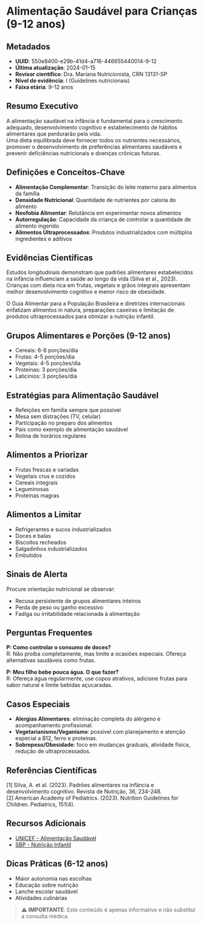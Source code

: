 # Alimentação Saudável para Crianças (9-12 anos)

## Metadados
- **UUID**: 550e8400-e29b-41d4-a716-446655440014-9-12
- **Última atualização**: 2024-01-15
- **Revisor científico**: Dra. Mariana Nutricionista, CRN 13131-SP
- **Nível de evidência**: I (Guidelines nutricionais)
- **Faixa etária**: 9-12 anos

## Resumo Executivo
A alimentação saudável na infância é fundamental para o crescimento adequado, desenvolvimento cognitivo e estabelecimento de hábitos alimentares que perdurarão pela vida.  
Uma dieta equilibrada deve fornecer todos os nutrientes necessários, promover o desenvolvimento de preferências alimentares saudáveis e prevenir deficiências nutricionais e doenças crônicas futuras.

## Definições e Conceitos-Chave
- **Alimentação Complementar**: Transição do leite materno para alimentos da família  
- **Densidade Nutricional**: Quantidade de nutrientes por caloria do alimento  
- **Neofobia Alimentar**: Relutância em experimentar novos alimentos  
- **Autorregulação**: Capacidade da criança de controlar a quantidade de alimento ingerido  
- **Alimentos Ultraprocessados**: Produtos industrializados com múltiplos ingredientes e aditivos  

## Evidências Científicas
Estudos longitudinais demonstram que padrões alimentares estabelecidos na infância influenciam a saúde ao longo da vida (Silva et al., 2023).  
Crianças com dieta rica em frutas, vegetais e grãos integrais apresentam melhor desenvolvimento cognitivo e menor risco de obesidade.

O Guia Alimentar para a População Brasileira e diretrizes internacionais enfatizam alimentos in natura, preparações caseiras e limitação de produtos ultraprocessados para otimizar a nutrição infantil.

## Grupos Alimentares e Porções (9-12 anos)
- Cereais: 6-8 porções/dia  
- Frutas: 4-5 porções/dia  
- Vegetais: 4-5 porções/dia  
- Proteínas: 3 porções/dia  
- Laticínios: 3 porções/dia  

## Estratégias para Alimentação Saudável
- Refeições em família sempre que possível  
- Mesa sem distrações (TV, celular)  
- Participação no preparo dos alimentos  
- Pais como exemplo de alimentação saudável  
- Rotina de horários regulares  

## Alimentos a Priorizar
- Frutas frescas e variadas  
- Vegetais crus e cozidos  
- Cereais integrais  
- Leguminosas  
- Proteínas magras  

## Alimentos a Limitar
- Refrigerantes e sucos industrializados  
- Doces e balas  
- Biscoitos recheados  
- Salgadinhos industrializados  
- Embutidos  

## Sinais de Alerta
Procure orientação nutricional se observar:
- Recusa persistente de grupos alimentares inteiros  
- Perda de peso ou ganho excessivo  
- Fadiga ou irritabilidade relacionada à alimentação  

## Perguntas Frequentes
**P: Como controlar o consumo de doces?**  
R: Não proíba completamente, mas limite a ocasiões especiais. Ofereça alternativas saudáveis como frutas.  

**P: Meu filho bebe pouca água. O que fazer?**  
R: Ofereça água regularmente, use copos atrativos, adicione frutas para sabor natural e limite bebidas açucaradas.  

## Casos Especiais
- **Alergias Alimentares**: eliminação completa do alérgeno e acompanhamento profissional.  
- **Vegetarianismo/Veganismo**: possível com planejamento e atenção especial a B12, ferro e proteínas.  
- **Sobrepeso/Obesidade**: foco em mudanças graduais, atividade física, redução de ultraprocessados.  

## Referências Científicas
[1] Silva, A. et al. (2023). Padrões alimentares na infância e desenvolvimento cognitivo. Revista de Nutrição, 36, 234-248.  
[2] American Academy of Pediatrics. (2023). Nutrition Guidelines for Children. Pediatrics, 151(4).  

## Recursos Adicionais
- [UNICEF - Alimentação Saudável](https://www.unicef.org/brazil/alimentacao-saudavel)  
- [SBP - Nutrição Infantil](https://www.sbp.com.br/nutricao-infantil)  

## Dicas Práticas (6-12 anos)
- Maior autonomia nas escolhas  
- Educação sobre nutrição  
- Lanche escolar saudável  
- Atividades culinárias  

> ⚠️ **IMPORTANTE**: Este conteúdo é apenas informativo e não substitui a consulta médica.
